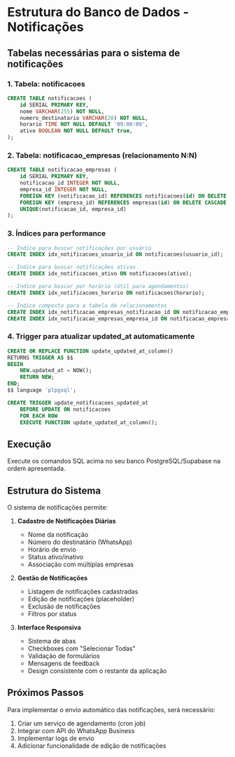 # Estrutura do Banco de Dados - Notificações

## Tabelas necessárias para o sistema de notificações

### 1. Tabela: notificacoes
```sql
CREATE TABLE notificacoes (
    id SERIAL PRIMARY KEY,
    nome VARCHAR(255) NOT NULL,
    numero_destinatario VARCHAR(20) NOT NULL,
    horario TIME NOT NULL DEFAULT '09:00:00',
    ativo BOOLEAN NOT NULL DEFAULT true,
);
```

### 2. Tabela: notificacao_empresas (relacionamento N:N)
```sql
CREATE TABLE notificacao_empresas (
    id SERIAL PRIMARY KEY,
    notificacao_id INTEGER NOT NULL,
    empresa_id INTEGER NOT NULL,
    FOREIGN KEY (notificacao_id) REFERENCES notificacoes(id) ON DELETE CASCADE,
    FOREIGN KEY (empresa_id) REFERENCES empresas(id) ON DELETE CASCADE,
    UNIQUE(notificacao_id, empresa_id)
);
```

### 3. Índices para performance
```sql
-- Índice para buscar notificações por usuário
CREATE INDEX idx_notificacoes_usuario_id ON notificacoes(usuario_id);

-- Índice para buscar notificações ativas
CREATE INDEX idx_notificacoes_ativo ON notificacoes(ativo);

-- Índice para buscar por horário (útil para agendamentos)
CREATE INDEX idx_notificacoes_horario ON notificacoes(horario);

-- Índice composto para a tabela de relacionamentos
CREATE INDEX idx_notificacao_empresas_notificacao_id ON notificacao_empresas(notificacao_id);
CREATE INDEX idx_notificacao_empresas_empresa_id ON notificacao_empresas(empresa_id);
```

### 4. Trigger para atualizar updated_at automaticamente
```sql
CREATE OR REPLACE FUNCTION update_updated_at_column()
RETURNS TRIGGER AS $$
BEGIN
    NEW.updated_at = NOW();
    RETURN NEW;
END;
$$ language 'plpgsql';

CREATE TRIGGER update_notificacoes_updated_at 
    BEFORE UPDATE ON notificacoes 
    FOR EACH ROW 
    EXECUTE FUNCTION update_updated_at_column();
```

## Execução

Execute os comandos SQL acima no seu banco PostgreSQL/Supabase na ordem apresentada.

## Estrutura do Sistema

O sistema de notificações permite:

1. **Cadastro de Notificações Diárias**
   - Nome da notificação
   - Número do destinatário (WhatsApp)
   - Horário de envio
   - Status ativo/inativo
   - Associação com múltiplas empresas

2. **Gestão de Notificações**
   - Listagem de notificações cadastradas
   - Edição de notificações (placeholder)
   - Exclusão de notificações
   - Filtros por status

3. **Interface Responsiva**
   - Sistema de abas
   - Checkboxes com "Selecionar Todas"
   - Validação de formulários
   - Mensagens de feedback
   - Design consistente com o restante da aplicação

## Próximos Passos

Para implementar o envio automático das notificações, será necessário:

1. Criar um serviço de agendamento (cron job)
2. Integrar com API do WhatsApp Business
3. Implementar logs de envio
4. Adicionar funcionalidade de edição de notificações